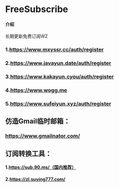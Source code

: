 # FreeSubscribe

#### 介绍
长期更新免费订阅WZ





### 1.https://www.mxyssr.cc/auth/register

### 2.https://www.javayun.date/auth/register

### 3.https://www.kakayun.cyou/auth/register

### 4.https://www.wogg.me

### 5.https://www.sufeiyun.xyz/auth/register





## 仿造Gmail临时邮箱：

### https://www.gmailnator.com/



## 订阅转换工具：

#### 1.https://sub.90.ms/（国内推荐）

#### 2.https://zl.suying777.com/